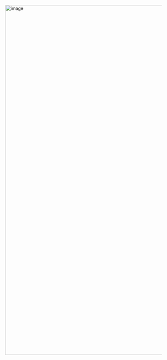 <img width="2662" height="1127" alt="image" src="https://github.com/user-attachments/assets/4c051555-ff41-41fa-84a7-750d1e44dbe9" />

